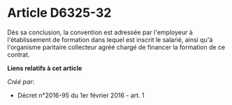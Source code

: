 # Article D6325-32

Dès sa conclusion, la convention est adressée par l'employeur à l'établissement de formation dans lequel est inscrit le
salarié, ainsi qu'à l'organisme paritaire collecteur agréé chargé de financer la formation de ce contrat.

**Liens relatifs à cet article**

_Créé par_:

  - Décret n°2016-95 du 1er février 2016 - art. 1
